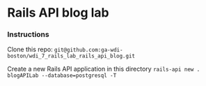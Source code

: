 # Rails API blog lab

### Instructions

Clone this repo:
`git@github.com:ga-wdi-boston/wdi_7_rails_lab_rails_api_blog.git`

Create a new Rails API application in this directory
`rails-api new . blogAPILab --database=postgresql -T`
